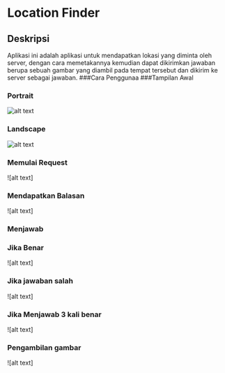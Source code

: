 # Location Finder

## Deskripsi

Aplikasi ini adalah aplikasi untuk mendapatkan lokasi yang diminta oleh server, dengan cara memetakannya kemudian dapat dikirimkan jawaban berupa sebuah gambar yang diambil pada tempat tersebut dan dikirim ke server sebagai jawaban.
###Cara Penggunaa
###Tampilan Awal
### Portrait 
![alt text](https://drive.google.com/file/d/0B0tAwxwNjP3rMUI0bW0tckJsRms/view?usp=sharing)
### Landscape 
![alt text](http://i.imgur.com/sbLLuNm.png)

### Memulai Request
![alt text]

### Mendapatkan Balasan
![alt text]

### Menjawab
### Jika Benar
![alt text]

### Jika jawaban salah
![alt text]

### Jika Menjawab 3 kali benar
![alt text]

### Pengambilan gambar
![alt text]

